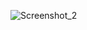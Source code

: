 ![Screenshot_2](https://user-images.githubusercontent.com/24496846/195956237-3c52c463-c78f-45e6-93fb-b041b63fed8b.jpg)
